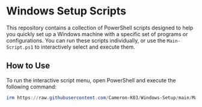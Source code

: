 # Windows Setup Scripts

This repository contains a collection of PowerShell scripts designed to help you quickly set up a Windows machine with a specific set of programs or configurations. You can run these scripts individually, or use the `Main-Script.ps1` to interactively select and execute them.

## How to Use

To run the interactive script menu, open PowerShell and execute the following command:

```powershell
irm https://raw.githubusercontent.com/Cameron-K03/Windows-Setup/main/Main-Script.ps1 | iex
